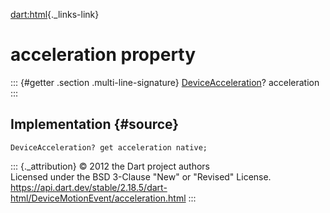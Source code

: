 [dart:html](../../dart-html/dart-html-library){._links-link}

acceleration property
=====================

::: {#getter .section .multi-line-signature}
[DeviceAcceleration](../deviceacceleration-class)? acceleration
:::

Implementation {#source}
--------------

``` {.language-dart data-language="dart"}
DeviceAcceleration? get acceleration native;
```

::: {._attribution}
© 2012 the Dart project authors\
Licensed under the BSD 3-Clause \"New\" or \"Revised\" License.\
<https://api.dart.dev/stable/2.18.5/dart-html/DeviceMotionEvent/acceleration.html>
:::
